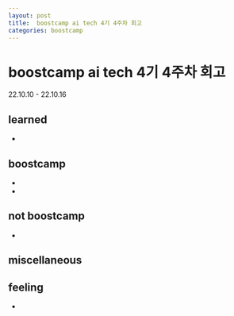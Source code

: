 ```yaml
---
layout: post
title:  boostcamp ai tech 4기 4주차 회고
categories: boostcamp
---
```


# boostcamp ai tech 4기 4주차 회고
22.10.10 - 22.10.16
## learned
- 

## boostcamp
- 
- 

## not boostcamp
- 

## miscellaneous


## feeling
-   